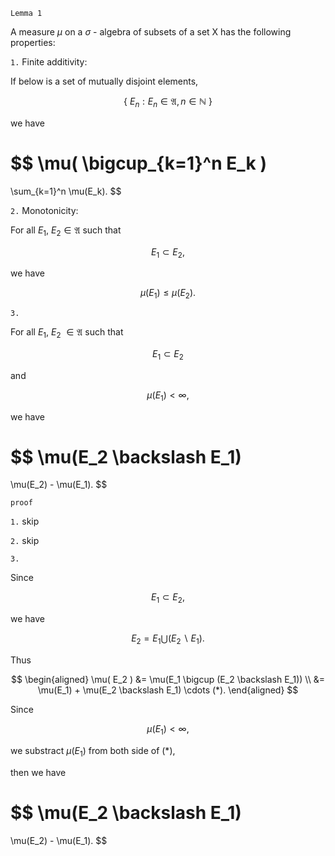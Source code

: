 ```
Lemma 1
```

A measure $\mu$ on a $\sigma$ - algebra of subsets of a set X has the following properties:

`1.`
Finite additivity:

If below is a set of mutually disjoint elements, 

$$
\{ \ E_n: E_n \in \mathfrak{A}, n \in \mathbb{N} \ \}
$$

we have

$$
\mu(
    \bigcup_{k=1}^n E_k
)
=
\sum_{k=1}^n
\mu(E_k).
$$


`2.`
Monotonicity:

For all $E_1$, $E_2 \in\mathfrak{A}$ such that

$$
E_1 \subset E_2,
$$

we have

$$
\mu(
    E_1
)
\leq
\mu(
    E_2
).
$$

`3.`

For all $E_1$, $E_2$ $\in \mathfrak{A}$ such that

$$
E_1 \subset E_2
$$

and

$$
\mu(E_1) < \infty,
$$

we have

$$
\mu(E_2 \backslash E_1)
=
\mu(E_2) - \mu(E_1).
$$

```
proof
```
`1.`
skip

`2.`
skip

`3.`

Since

$$
E_1 \subset E_2,
$$

we have

$$
E_2 = E_1 \bigcup (E_2 \backslash E_1).
$$

Thus

$$
\begin{aligned}
\mu(
    E_2
)
&=
\mu(E_1 \bigcup (E_2 \backslash E_1)) \\
&=
\mu(E_1) + \mu(E_2 \backslash E_1) \cdots (*).
\end{aligned}
$$

Since 

$$
\mu(E_1) < \infty,
$$

we substract $\mu(E_1)$ from both side of $(*)$,

then we have

$$
\mu(E_2 \backslash E_1)
=
\mu(E_2) - \mu(E_1).
$$


